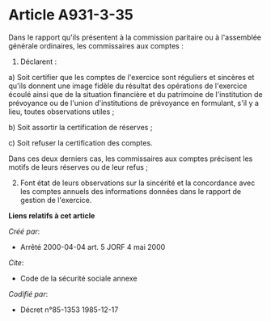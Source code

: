 # Article A931-3-35

Dans le rapport qu'ils présentent à la commission paritaire ou à l'assemblée générale ordinaires, les commissaires aux
comptes :

1. Déclarent :

a) Soit certifier que les comptes de l'exercice sont réguliers et sincères et qu'ils donnent une image fidèle du résultat des
opérations de l'exercice écoulé ainsi que de la situation financière et du patrimoine de l'institution de prévoyance ou de
l'union d'institutions de prévoyance en formulant, s'il y a lieu, toutes observations utiles ;

b) Soit assortir la certification de réserves ;

c) Soit refuser la certification des comptes.

Dans ces deux derniers cas, les commissaires aux comptes précisent les motifs de leurs réserves ou de leur refus ;

2. Font état de leurs observations sur la sincérité et la concordance avec les comptes annuels des informations données dans
le rapport de gestion de l'exercice.

**Liens relatifs à cet article**

_Créé par_:

  - Arrêté 2000-04-04 art. 5 JORF 4 mai 2000

_Cite_:

  - Code de la sécurité sociale annexe

_Codifié par_:

  - Décret n°85-1353 1985-12-17
